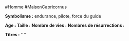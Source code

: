 #Homme #MaisonCapricornus 

**Symbolisme :** endurance, pilote, force du guide

**Age :**
**Taille :**
**Nombre de vies :**
**Nombres de résurrections :**

**Titres :** 
"
"


